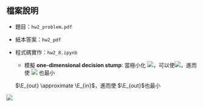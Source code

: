 ## 檔案說明

* 題目：`hw2_problem.pdf`
* 紙本答案：`hw2_pdf`
* 程式碼實作：`hw2_8.ipynb`
  - 模擬 **one-dimensional decision stump**: 當極小化 <img src="https://render.githubusercontent.com/render/math?math=E_{in}">，可以使<img src="https://render.githubusercontent.com/render/math?math=E_{out} \approx E_{in}">，進而使 <img src="https://render.githubusercontent.com/render/math?math=E_{out}"> 也最小
  
  
  $\E_{out} \approximate \E_{in}$，進而使 $\E_{out}$也最小

<img src="https://render.githubusercontent.com/render/math?math=e^{i \pi} = -1">
